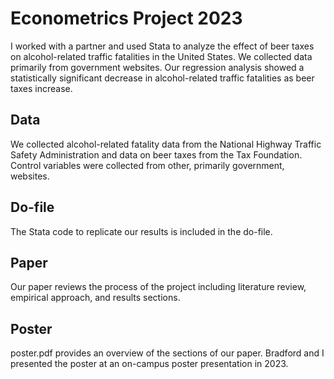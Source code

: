 # Econometrics Project 2023

I worked with a partner and used Stata to analyze the effect of beer taxes on alcohol-related traffic fatalities in the United States. We collected data primarily from government websites. Our regression analysis showed a statistically significant decrease in alcohol-related traffic fatalities as beer taxes increase. 

## Data
We collected alcohol-related fatality data from the National Highway Traffic Safety Administration and data on beer taxes from the Tax Foundation. Control variables were collected from other, primarily government, websites.

## Do-file
The Stata code to replicate our results is included in the do-file.

## Paper
Our paper reviews the process of the project including literature review, empirical approach, and results sections.

## Poster
poster.pdf provides an overview of the sections of our paper. Bradford and I presented the poster at an on-campus poster presentation in 2023.
